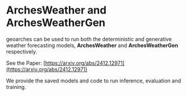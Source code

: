 # ArchesWeather and ArchesWeatherGen

geoarches can be used to run both the deterministic and generative weather forecasting models, **ArchesWeather** and **ArchesWeatherGen** respectively.

See the Paper: [https://arxiv.org/abs/2412.12971](https://arxiv.org/abs/2412.12971)

We provide the saved models and code to run inference, evaluation and training.